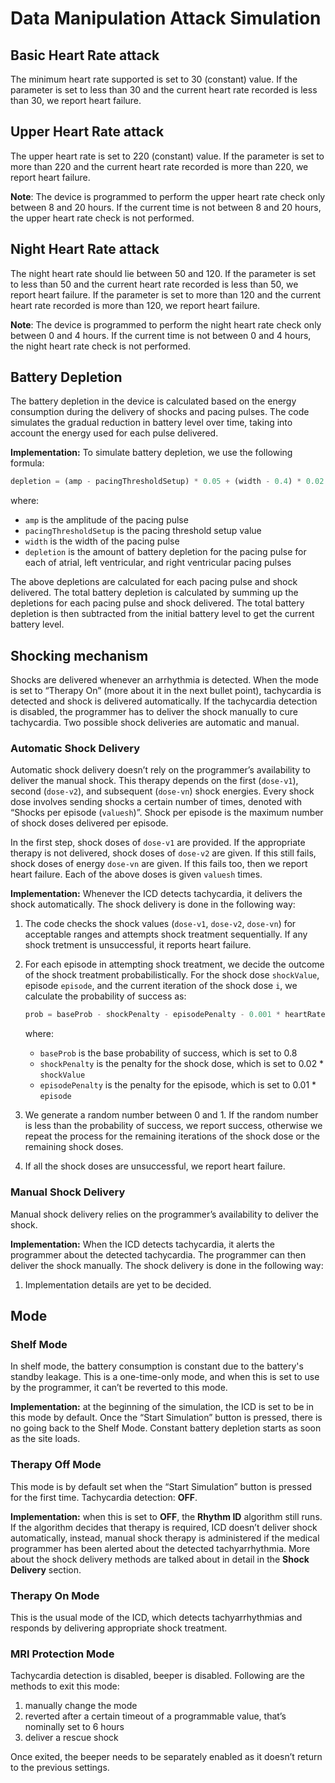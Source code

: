 # Data Manipulation Attack Simulation

## Basic Heart Rate attack

The minimum heart rate supported is set to 30 (constant) value. If the parameter is set to less than 30 and the current heart rate recorded is less than 30, we report heart failure.

## Upper Heart Rate attack

The upper heart rate is set to 220 (constant) value. If the parameter is set to more than 220 and the current heart rate recorded is more than 220, we report heart failure.

**Note**: The device is programmed to perform the upper heart rate check only between 8 and 20 hours. If the current time is not between 8 and 20 hours, the upper heart rate check is not performed.

## Night Heart Rate attack

The night heart rate should lie between 50 and 120. If the parameter is set to less than 50 and the current heart rate recorded is less than 50, we report heart failure. If the parameter is set to more than 120 and the current heart rate recorded is more than 120, we report heart failure.

**Note**: The device is programmed to perform the night heart rate check only between 0 and 4 hours. If the current time is not between 0 and 4 hours, the night heart rate check is not performed.

## Battery Depletion

The battery depletion in the device is calculated based on the energy consumption during the delivery of shocks and pacing pulses. The code simulates the gradual reduction in battery level over time, taking into account the energy used for each pulse delivered.

**Implementation:** To simulate battery depletion, we use the following formula:

```javascript
depletion = (amp - pacingThresholdSetup) * 0.05 + (width - 0.4) * 0.02
```

where:

- `amp` is the amplitude of the pacing pulse
- `pacingThresholdSetup` is the pacing threshold setup value
- `width` is the width of the pacing pulse
- `depletion` is the amount of battery depletion for the pacing pulse for each of atrial, left ventricular, and right ventricular pacing pulses

The above depletions are calculated for each pacing pulse and shock delivered. The total battery depletion is calculated by summing up the depletions for each pacing pulse and shock delivered. The total battery depletion is then subtracted from the initial battery level to get the current battery level.

## Shocking mechanism

Shocks are delivered whenever an arrhythmia is detected. When the mode is set to “Therapy On” (more about it in the next bullet point), tachycardia is detected and shock is delivered automatically. If the tachycardia detection is disabled, the programmer has to deliver the shock manually to cure tachycardia. Two possible shock deliveries are automatic and manual.

### Automatic Shock Delivery

Automatic shock delivery doesn’t rely on the programmer’s availability to deliver the manual shock. This therapy depends on the first (`dose-v1`), second (`dose-v2`), and subsequent (`dose-vn`) shock energies. Every shock dose involves sending shocks a certain number of times, denoted with “Shocks per episode (`valuesh`)”. Shock per episode is the maximum number of shock doses delivered per episode.

In the first step, shock doses of `dose-v1` are provided. If the appropriate therapy is not delivered, shock doses of `dose-v2` are given. If this still fails, shock doses of energy `dose-vn` are given. If this fails too, then we report heart failure. Each of the above doses is given `valuesh` times.

**Implementation:** Whenever the ICD detects tachycardia, it delivers the shock automatically. The shock delivery is done in the following way:

1. The code checks the shock values (`dose-v1`, `dose-v2`, `dose-vn`) for acceptable ranges and attempts shock treatment sequentially. If any shock tretment is unsuccessful, it reports heart failure.
2. For each episode in attempting shock treatment, we decide the outcome of the shock treatment probabilistically. For the shock dose `shockValue`, episode `episode`, and the current iteration of the shock dose `i`, we calculate the probability of success as:

   ```javascript
   prob = baseProb - shockPenalty - episodePenalty - 0.001 * heartRateDifference
   ```

   where:

   - `baseProb` is the base probability of success, which is set to 0.8
   - `shockPenalty` is the penalty for the shock dose, which is set to 0.02 \* `shockValue`
   - `episodePenalty` is the penalty for the episode, which is set to 0.01 \* `episode`

3. We generate a random number between 0 and 1. If the random number is less than the probability of success, we report success, otherwise we repeat the process for the remaining iterations of the shock dose or the remaining shock doses.
4. If all the shock doses are unsuccessful, we report heart failure.

### Manual Shock Delivery

Manual shock delivery relies on the programmer’s availability to deliver the shock.

**Implementation:** When the ICD detects tachycardia, it alerts the programmer about the detected tachycardia. The programmer can then deliver the shock manually. The shock delivery is done in the following way:

1. Implementation details are yet to be decided.

## Mode

### Shelf Mode

In shelf mode, the battery consumption is constant due to the battery's standby leakage. This is a one-time-only mode, and when this is set to use by the programmer, it can’t be reverted to this mode.

**Implementation:** at the beginning of the simulation, the ICD is set to be in this mode by default. Once the “Start Simulation” button is pressed, there is no going back to the Shelf Mode. Constant battery depletion starts as soon as the site loads.

### Therapy Off Mode

This mode is by default set when the “Start Simulation” button is pressed for the first time.
Tachycardia detection: **OFF**.

**Implementation:** when this is set to **OFF**, the **Rhythm ID** algorithm still runs. If the algorithm decides that therapy is required, ICD doesn’t deliver shock automatically, instead, manual shock therapy is administered if the medical programmer has been alerted about the detected tachyarrhythmia. More about the shock delivery methods are talked about in detail in the **Shock Delivery** section.

### Therapy On Mode

This is the usual mode of the ICD, which detects tachyarrhythmias and responds by delivering appropriate shock treatment.

### MRI Protection Mode

Tachycardia detection is disabled, beeper is disabled. Following are the methods to exit this mode:

1. manually change the mode
2. reverted after a certain timeout of a programmable value, that’s nominally set to 6 hours
3. deliver a rescue shock

Once exited, the beeper needs to be separately enabled as it doesn’t return to the previous settings.

